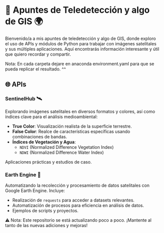 # 📡 Apuntes de Teledetección y algo de GIS 🌍

Bienvenido/a a mis apuntes de teledetección y algo de GIS, donde exploro el uso de APIs y módulos de Python para trabajar con imágenes satelitales y sus múltiples aplicaciones. Aquí encontrarás información interesante y útil que quiero recordar y compartir. 

  Nota: En cada carpeta dejare en anaconda environment.yaml para que se pueda replicar el resultado. ^^


## 🌐 APIs

### SentinelHub 🛰️

Explorando imágenes satelitales en diversos formatos y colores, así como índices clave para el análisis medioambiental:

- **True Color**: Visualización realista de la superficie terrestre.
- **False Color**: Realce de características específicas usando combinaciones de bandas.
- **Índices de Vegetación y Agua**:
  - `NDVI` (Normalized Difference Vegetation Index)
  - `NDWI` (Normalized Difference Water Index)

Aplicaciones prácticas y estudios de caso.

### Earth Engine 🌱

Automatizando la recolección y procesamiento de datos satelitales con Google Earth Engine. Incluye:

- Realización de `requests` para acceder a datasets relevantes.
- Automatización de procesos para eficiencia en análisis de datos.
- Ejemplos de scripts y proyectos.



⚠️ Nota: Este repositorio se está actualizando poco a poco. ¡Mantente al tanto de las nuevas adiciones y mejoras!
